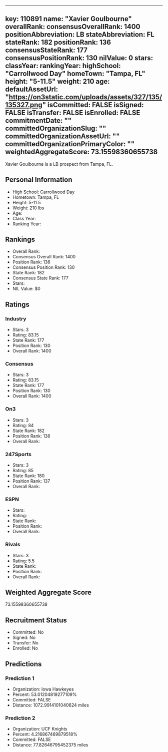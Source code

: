 ---
  key: 110891
  name: "Xavier Goulbourne"
  overallRank: 
  consensusOverallRank: 1400
  positionAbbreviation: LB
  stateAbbreviation: FL
  stateRank: 182
  positionRank: 136
  consensusStateRank: 177
  consensusPositionRank: 130
  nilValue: 0
  stars: 
  classYear: 
  rankingYear: 
  highSchool: "Carrollwood Day"
  homeTown: "Tampa, FL"
  height: "5-11.5"
  weight: 210
  age: 
  defaultAssetUrl: "https://on3static.com/uploads/assets/327/135/135327.png"
  isCommitted: FALSE
  isSigned: FALSE
  isTransfer: FALSE
  isEnrolled: FALSE
  commitmentDate: ""
  committedOrganizationSlug: ""
  committedOrganizationAssetUrl: ""
  committedOrganizationPrimaryColor: ""
  weightedAggregateScore: 73.15598360655738
  ---
  
  Xavier Goulbourne is a LB prospect from Tampa, FL.
  
  ## Personal Information
  - High School: Carrollwood Day
  - Hometown: Tampa, FL
  - Height: 5-11.5
  - Weight: 210 lbs
  - Age: 
  - Class Year: 
  - Ranking Year: 
  
  ## Rankings
  - Overall Rank: 
  - Consensus Overall Rank: 1400
  - Position Rank: 136
  - Consensus Position Rank: 130
  - State Rank: 182
  - Consensus State Rank: 177
  - Stars: 
  - NIL Value: $0
  
  ## Ratings
  
  ### Industry
  - Stars: 3
  - Rating: 83.15
  - State Rank: 177
  - Position Rank: 130
  - Overall Rank: 1400
  
  ### Consensus
  - Stars: 3
  - Rating: 83.15
  - State Rank: 177
  - Position Rank: 130
  - Overall Rank: 1400
  
  ### On3
  - Stars: 3
  - Rating: 84
  - State Rank: 182
  - Position Rank: 136
  - Overall Rank: 
  
  ### 247Sports
  - Stars: 3
  - Rating: 85
  - State Rank: 180
  - Position Rank: 137
  - Overall Rank: 
  
  ### ESPN
  - Stars: 
  - Rating: 
  - State Rank: 
  - Position Rank: 
  - Overall Rank: 
  
  ### Rivals
  - Stars: 3
  - Rating: 5.5
  - State Rank: 
  - Position Rank: 
  - Overall Rank: 
  
  ## Weighted Aggregate Score
  73.15598360655738
  
  ## Recruitment Status
  - Committed: No
  - Signed: No
  - Transfer: No
  - Enrolled: No
  
  
  
  ## Predictions
  
  ### Prediction 1
  - Organization: Iowa Hawkeyes
  - Percent: 53.01204819277109%
  - Committed: FALSE
  - Distance: 1072.9914101040624 miles
  
  ### Prediction 2
  - Organization: UCF Knights
  - Percent: 4.216867469879518%
  - Committed: FALSE
  - Distance: 77.82646795452375 miles
  